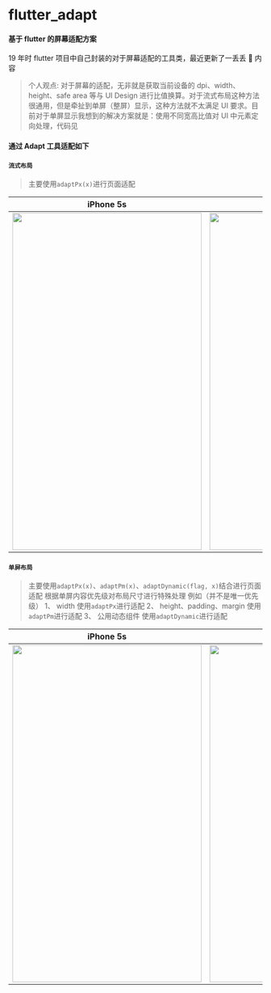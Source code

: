 # flutter_adapt

#### 基于 flutter 的屏幕适配方案

19 年时 flutter 项目中自己封装的对于屏幕适配的工具类，最近更新了一丢丢 🤏 内容

> 个人观点: 对于屏幕的适配，无非就是获取当前设备的 dpi、width、height、safe area 等与 UI Design 进行比值换算。对于流式布局这种方法很通用，但是牵扯到单屏（整屏）显示，这种方法就不太满足 UI 要求。目前对于单屏显示我想到的解决方案就是：使用不同宽高比值对 UI 中元素定向处理，代码见

#### 通过 Adapt 工具适配如下

#### `流式布局`

> 主要使用`adaptPx(x)`进行页面适配

| iPhone 5s                                                                                                                                | iPhone 8                                                                                                                                | iPhone 12 Pro                                                                                                                                  |
| ---------------------------------------------------------------------------------------------------------------------------------------- | --------------------------------------------------------------------------------------------------------------------------------------- | ---------------------------------------------------------------------------------------------------------------------------------------------- |
| <img src="https://github.com/xxxDeveloper/flutter_adapt/blob/master/screenshots/flow_layout/iPhone%205s.png" width="375" height='667' /> | <img src="https://github.com/xxxDeveloper/flutter_adapt/blob/master/screenshots/flow_layout/iPhone%208.png" width="375" height='667' /> | <img src="https://github.com/xxxDeveloper/flutter_adapt/blob/master/screenshots/flow_layout/iPhone%2012%20Pro.png" width="375" height='667' /> |

#### `单屏布局`

> 主要使用`adaptPx(x)`、`adaptPm(x)`、`adaptDynamic(flag, x)`结合进行页面适配
> 根据单屏内容优先级对布局尺寸进行特殊处理
> 例如（并不是唯一优先级）
> 1、 width 使用`adaptPx`进行适配
> 2、 height、padding、margin 使用`adaptPm`进行适配
> 3、 公用动态组件 使用`adaptDynamic`进行适配

| iPhone 5s                                                                                                                                     | iPhone 8                                                                                                                                      | iPhone 12 Pro                                                                                                                                        |
| --------------------------------------------------------------------------------------------------------------------------------------------- | --------------------------------------------------------------------------------------------------------------------------------------------- | ---------------------------------------------------------------------------------------------------------------------------------------------------- |
| <img src="https://github.com/xxxDeveloper/flutter_adapt/blob/master/screenshots/fullscreen_layout/iPhone%205.png" width="375" height='667' /> | <img src="https://github.com/xxxDeveloper/flutter_adapt/blob/master/screenshots/fullscreen_layout/iPhone%208.png" width="375" height='667' /> | <img src="https://github.com/xxxDeveloper/flutter_adapt/blob/master/screenshots/fullscreen_layout/iPhone%2012%20Pro.png" width="375" height='667' /> |
